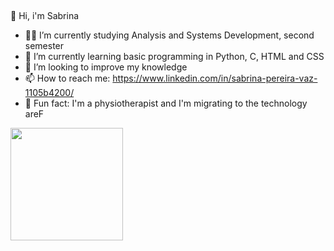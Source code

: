 ##
👋 Hi, i'm Sabrina 

- 👩‍🦰 I’m currently studying Analysis and Systems Development, second semester
- 📖 I’m currently learning basic programming in Python, C, HTML and CSS
- 🎯 I’m looking to improve my knowledge
- 📫 How to reach me: https://www.linkedin.com/in/sabrina-pereira-vaz-1105b4200/
- 💎 Fun fact: I'm a physiotherapist and I'm migrating to the technology areF

<div>
  <a href="https://github.com/SabrinaPVaz">
  <img height = "180em" src = "https://github-readme-stats.vercel.app/api?username=SabrinaPVaz&show_icons=true&theme=dracula&include_all_commits=true&count_private=true" / >  </div>
